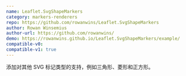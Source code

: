 ```yaml
---
name: Leaflet.SvgShapeMarkers
category: markers-renderers
repo: https://github.com/rowanwins/Leaflet.SvgShapeMarkers
author: Rowan Winsemius
author-url: https://github.com/rowanwins/
demo: https://rowanwins.github.io/Leaflet.SvgShapeMarkers/example/
compatible-v0:
compatible-v1: true
---
```


添加对其他 SVG 标记类型的支持，例如三角形、菱形和正方形。
